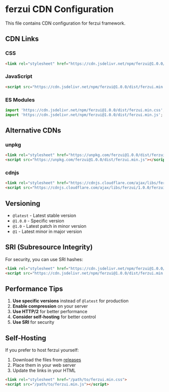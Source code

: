 # ferzui CDN Configuration

This file contains CDN configuration for ferzui framework.

## CDN Links

### CSS
```html
<link rel="stylesheet" href="https://cdn.jsdelivr.net/npm/ferzui@1.0.0/dist/ferzui.min.css">
```

### JavaScript
```html
<script src="https://cdn.jsdelivr.net/npm/ferzui@1.0.0/dist/ferzui.min.js"></script>
```

### ES Modules
```javascript
import 'https://cdn.jsdelivr.net/npm/ferzui@1.0.0/dist/ferzui.min.css';
import 'https://cdn.jsdelivr.net/npm/ferzui@1.0.0/dist/ferzui.min.js';
```

## Alternative CDNs

### unpkg
```html
<link rel="stylesheet" href="https://unpkg.com/ferzui@1.0.0/dist/ferzui.min.css">
<script src="https://unpkg.com/ferzui@1.0.0/dist/ferzui.min.js"></script>
```

### cdnjs
```html
<link rel="stylesheet" href="https://cdnjs.cloudflare.com/ajax/libs/ferzui/1.0.0/ferzui.min.css">
<script src="https://cdnjs.cloudflare.com/ajax/libs/ferzui/1.0.0/ferzui.min.js"></script>
```

## Versioning

- `@latest` - Latest stable version
- `@1.0.0` - Specific version
- `@1.0` - Latest patch in minor version
- `@1` - Latest minor in major version

## SRI (Subresource Integrity)

For security, you can use SRI hashes:

```html
<link rel="stylesheet" href="https://cdn.jsdelivr.net/npm/ferzui@1.0.0/dist/ferzui.min.css" integrity="sha384-..." crossorigin="anonymous">
<script src="https://cdn.jsdelivr.net/npm/ferzui@1.0.0/dist/ferzui.min.js" integrity="sha384-..." crossorigin="anonymous"></script>
```

## Performance Tips

1. **Use specific versions** instead of `@latest` for production
2. **Enable compression** on your server
3. **Use HTTP/2** for better performance
4. **Consider self-hosting** for better control
5. **Use SRI** for security

## Self-Hosting

If you prefer to host ferzui yourself:

1. Download the files from [releases](https://github.com/FerzDevZ/ferzui/releases)
2. Place them in your web server
3. Update the links in your HTML

```html
<link rel="stylesheet" href="/path/to/ferzui.min.css">
<script src="/path/to/ferzui.min.js"></script>
```
